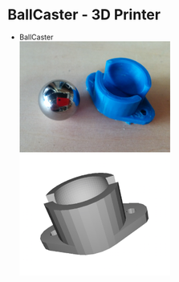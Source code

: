 # BallCaster - 3D Printer

- BallCaster <br/>
<img src="https://github.com/FabLabKannai/SumobotJr/blob/master/docs/images/3d_printer_ball_caster.png" width="300" /><br/>
<img src="https://github.com/FabLabKannai/SumobotJr/blob/master/docs/images/ball_caster_custom_stl.png" width="300" /> <br/>
